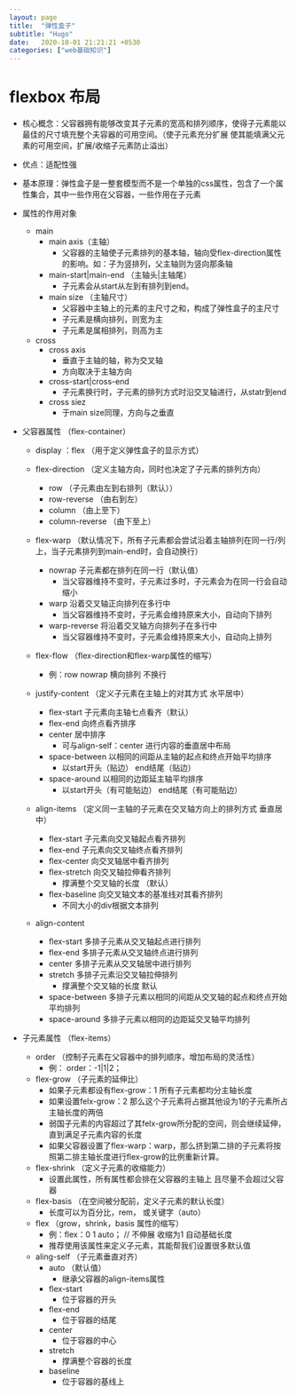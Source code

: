 ```yaml
---
layout: page
title:  "弹性盒子"
subtitle: "Hugo"
date:   2020-10-01 21:21:21 +0530
categories: ["web基础知识"]
---
```


# flexbox 布局

- 核心概念：父容器拥有能够改变其子元素的宽高和排列顺序，使得子元素能以最佳的尺寸填充整个夫容器的可用空间。（使子元素充分扩展 使其能填满父元素的可用空间，扩展/收缩子元素防止溢出）

- 优点：适配性强
- 基本原理：弹性盒子是一整套模型而不是一个单独的css属性，包含了一个属性集合，其中一些作用在父容器，一些作用在子元素

- 属性的作用对象
	- main
		- main axis（主轴）
			- 父容器的主轴使子元素排列的基本轴，轴向受flex-direction属性的影响。如：子为竖排列，父主轴则为竖向那条轴
		- main-start|main-end （主轴头|主轴尾）
			- 子元素会从start从左到有排列到end。
		- main size （主轴尺寸）
			- 父容器中主轴上的元素的主尺寸之和，构成了弹性盒子的主尺寸
			- 子元素是横向排列，则宽为主
			- 子元素是属相排列，则高为主
	- cross
		- cross axis
			- 垂直于主轴的轴，称为交叉轴
			- 方向取决于主轴方向
		- cross-start|cross-end
			- 子元素换行时，子元素的排列方式时沿交叉轴进行，从statr到end
		- cross siez
			- 于main size同理，方向与之垂直

- 父容器属性 （flex-container）
	- display ：flex （用于定义弹性盒子的显示方式）
	- flex-direction （定义主轴方向，同时也决定了子元素的排列方向）
		- row （子元素由左到右排列（默认））
		- row-reverse	（由右到左）
		- column		（由上至下）
		- column-reverse （由下至上）

	- flex-warp （默认情况下，所有子元素都会尝试沿着主轴排列在同一行/列上，当子元素排列到main-end时，会自动换行）
		- nowrap 子元素都在排列在同一行（默认值）
			- 当父容器维持不变时，子元素过多时，子元素会为在同一行会自动缩小
		- warp   沿着交叉轴正向排列在多行中
			- 当父容器维持不变时，子元素会维持原来大小，自动向下排列
		- warp-reverse 将沿着交叉轴方向排列子在多行中
			- 当父容器维持不变时，子元素会维持原来大小，自动向上排列
	- flex-flow （flex-direction和flex-warp属性的缩写）
		- 例：row nowrap 横向排列 不换行
	- justify-content （定义子元素在主轴上的对其方式 水平居中）
		- flex-start   子元素向主轴七点看齐（默认）
		- flex-end		向终点看齐排序
		- center		居中排序
			- 可与align-self：center 进行内容的垂直居中布局
		- space-between	以相同的间距从主轴的起点和终点开始平均排序	
			- 以start开头（贴边） end结尾（贴边）
		- space-around  以相同的边距延主轴平均排序
			- 以start开头（有可能贴边） end结尾（有可能贴边）
	- align-items （定义同一主轴的子元素在交叉轴方向上的排列方式 垂直居中）
		- flex-start    子元素向交叉轴起点看齐排列
		- flex-end	    子元素向交叉轴终点看齐排列
		- flex-center   向交叉轴居中看齐排列
		- flex-stretch	向交叉轴拉伸看齐排列
			- 撑满整个交叉轴的长度 （默认）
		- flex-baseline 向交叉轴文本的基准线对其看齐排列
			- 不同大小的div根据文本排列
	- align-content
		- flex-start  多排子元素从交叉轴起点进行排列
		- flex-end	  多排子元素从交叉轴终点进行排列
		- center	  多排子元素从交叉轴居中进行排列
		- stretch	  多排子元素沿交叉轴拉伸排列
			- 撑满整个交叉轴的长度 默认
		- space-between 多排子元素以相同的间距从交叉轴的起点和终点开始平均排列
		- space-around 多排子元素以相同的边距延交叉轴平均排列


- 子元素属性 （flex-items）
	- order （控制子元素在父容器中的排列顺序，增加布局的灵活性）
		- 例： order：-1|1|2；
	- flex-grow （子元素的延伸比）
		- 如果子元素都设有flex-grow：1 所有子元素都均分主轴长度
		- 如果设置felx-grow：2 那么这个子元素将占据其他设为1的子元素所占主轴长度的两倍
		- 弱国子元素的内容超过了其felx-grow所分配的空间，则会继续延伸，直到满足子元素内容的长度
		- 如果父容器设置了flex-warp：warp，那么挤到第二排的子元素将按照第二排主轴长度进行flex-grow的比例重新计算。
	- flex-shrink （定义子元素的收缩能力）
		- 设置此属性，所有属性都会排在父容器的主轴上 且尽量不会超过父容器
	- flex-basis （在空间被分配前，定义子元素的默认长度）
		- 长度可以为百分比，rem， 或关键字（auto）
	- flex （grow，shrink，basis 属性的缩写）
		- 例：flex：0 1 auto； // 不伸展 收缩为1 自动基础长度 
		- 推荐使用该属性来定义子元素，其能帮我们设置很多默认值
	- aling-self （子元素垂直对齐）
		- auto （默认值）
			- 继承父容器的align-items属性
		- flex-start 
			- 位于容器的开头
		- flex-end
			- 位于容器的结尾
		- center
			- 位于容器的中心
		- stretch
			- 撑满整个容器的长度
		- baseline
			- 位于容器的基线上